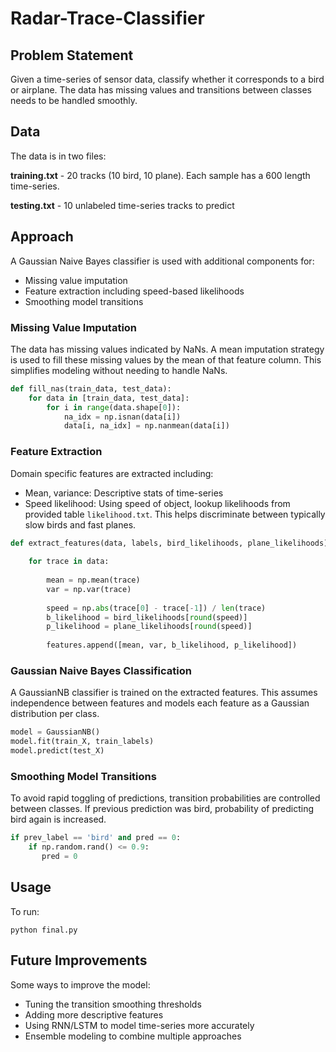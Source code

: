 # Radar-Trace-Classifier

## Problem Statement

Given a time-series of sensor data, classify whether it corresponds to a bird or airplane. The data has missing values and transitions between classes needs to be handled smoothly.

## Data

The data is in two files:

**training.txt** - 20 tracks (10 bird, 10 plane). Each sample has a 600 length time-series.

**testing.txt** - 10 unlabeled time-series tracks to predict

## Approach

A Gaussian Naive Bayes classifier is used with additional components for:

- Missing value imputation
- Feature extraction including speed-based likelihoods
- Smoothing model transitions

### Missing Value Imputation

The data has missing values indicated by NaNs. A mean imputation strategy is used to fill these missing values by the mean of that feature column. This simplifies modeling without needing to handle NaNs.

```python
def fill_nas(train_data, test_data):
    for data in [train_data, test_data]:
        for i in range(data.shape[0]):
            na_idx = np.isnan(data[i])
            data[i, na_idx] = np.nanmean(data[i])  
```

### Feature Extraction

Domain specific features are extracted including:

- Mean, variance: Descriptive stats of time-series
- Speed likelihood: Using speed of object, lookup likelihoods from provided table `likelihood.txt`. This helps discriminate between typically slow birds and fast planes.

```python  
def extract_features(data, labels, bird_likelihoods, plane_likelihoods):
      
    for trace in data:
      
        mean = np.mean(trace) 
        var = np.var(trace)
        
        speed = np.abs(trace[0] - trace[-1]) / len(trace) 
        b_likelihood = bird_likelihoods[round(speed)]  
        p_likelihood = plane_likelihoods[round(speed)]
        
        features.append([mean, var, b_likelihood, p_likelihood])
```

### Gaussian Naive Bayes Classification

A GaussianNB classifier is trained on the extracted features. This assumes independence between features and models each feature as a Gaussian distribution per class.

```python
model = GaussianNB()
model.fit(train_X, train_labels) 
model.predict(test_X)
```

### Smoothing Model Transitions

To avoid rapid toggling of predictions, transition probabilities are controlled between classes. If previous prediction was bird, probability of predicting bird again is increased.

```python
if prev_label == 'bird' and pred == 0:  
    if np.random.rand() <= 0.9:
       pred = 0       
```

## Usage

To run:

```
python final.py
```

## Future Improvements

Some ways to improve the model:

- Tuning the transition smoothing thresholds
- Adding more descriptive features
- Using RNN/LSTM to model time-series more accurately
- Ensemble modeling to combine multiple approaches

